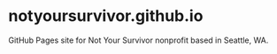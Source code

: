 # notyoursurvivor.github.io
GitHub Pages site for Not Your Survivor nonprofit based in Seattle, WA. 
